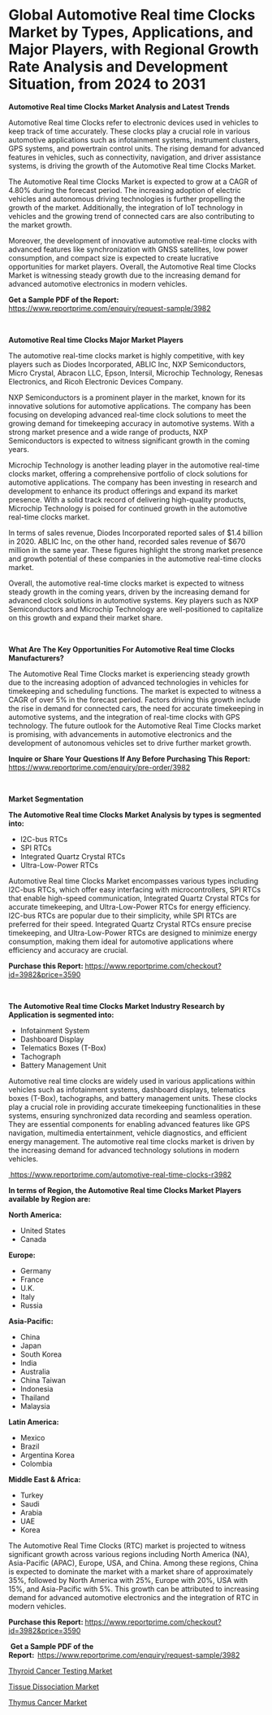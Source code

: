 <p><h1>Global Automotive Real time Clocks Market by Types, Applications, and Major Players, with Regional Growth Rate Analysis and Development Situation, from 2024 to 2031</h1></p><p><strong>Automotive Real time Clocks Market Analysis and Latest Trends</strong></p>
<p><p>Automotive Real time Clocks refer to electronic devices used in vehicles to keep track of time accurately. These clocks play a crucial role in various automotive applications such as infotainment systems, instrument clusters, GPS systems, and powertrain control units. The rising demand for advanced features in vehicles, such as connectivity, navigation, and driver assistance systems, is driving the growth of the Automotive Real time Clocks Market.</p><p>The Automotive Real time Clocks Market is expected to grow at a CAGR of 4.80% during the forecast period. The increasing adoption of electric vehicles and autonomous driving technologies is further propelling the growth of the market. Additionally, the integration of IoT technology in vehicles and the growing trend of connected cars are also contributing to the market growth.</p><p>Moreover, the development of innovative automotive real-time clocks with advanced features like synchronization with GNSS satellites, low power consumption, and compact size is expected to create lucrative opportunities for market players. Overall, the Automotive Real time Clocks Market is witnessing steady growth due to the increasing demand for advanced automotive electronics in modern vehicles.</p></p>
<p><strong>Get a Sample PDF of the Report:&nbsp;</strong> <a href="https://www.reportprime.com/enquiry/request-sample/3982">https://www.reportprime.com/enquiry/request-sample/3982</a></p>
<p>&nbsp;</p>
<p><strong>Automotive Real time Clocks Major Market Players</strong></p>
<p><p>The automotive real-time clocks market is highly competitive, with key players such as Diodes Incorporated, ABLIC Inc, NXP Semiconductors, Micro Crystal, Abracon LLC, Epson, Intersil, Microchip Technology, Renesas Electronics, and Ricoh Electronic Devices Company.</p><p>NXP Semiconductors is a prominent player in the market, known for its innovative solutions for automotive applications. The company has been focusing on developing advanced real-time clock solutions to meet the growing demand for timekeeping accuracy in automotive systems. With a strong market presence and a wide range of products, NXP Semiconductors is expected to witness significant growth in the coming years.</p><p>Microchip Technology is another leading player in the automotive real-time clocks market, offering a comprehensive portfolio of clock solutions for automotive applications. The company has been investing in research and development to enhance its product offerings and expand its market presence. With a solid track record of delivering high-quality products, Microchip Technology is poised for continued growth in the automotive real-time clocks market.</p><p>In terms of sales revenue, Diodes Incorporated reported sales of $1.4 billion in 2020. ABLIC Inc, on the other hand, recorded sales revenue of $670 million in the same year. These figures highlight the strong market presence and growth potential of these companies in the automotive real-time clocks market.</p><p>Overall, the automotive real-time clocks market is expected to witness steady growth in the coming years, driven by the increasing demand for advanced clock solutions in automotive systems. Key players such as NXP Semiconductors and Microchip Technology are well-positioned to capitalize on this growth and expand their market share.</p></p>
<p>&nbsp;</p>
<p><strong>What Are The Key Opportunities For Automotive Real time Clocks Manufacturers?</strong></p>
<p><p>The Automotive Real Time Clocks market is experiencing steady growth due to the increasing adoption of advanced technologies in vehicles for timekeeping and scheduling functions. The market is expected to witness a CAGR of over 5% in the forecast period. Factors driving this growth include the rise in demand for connected cars, the need for accurate timekeeping in automotive systems, and the integration of real-time clocks with GPS technology. The future outlook for the Automotive Real Time Clocks market is promising, with advancements in automotive electronics and the development of autonomous vehicles set to drive further market growth.</p></p>
<p><strong>Inquire or Share Your Questions If Any Before Purchasing This Report:</strong> <a href="https://www.reportprime.com/enquiry/pre-order/3982">https://www.reportprime.com/enquiry/pre-order/3982</a></p>
<p>&nbsp;</p>
<p><strong>Market Segmentation</strong></p>
<p><strong>The Automotive Real time Clocks Market Analysis by types is segmented into:</strong></p>
<p><ul><li>I2C-bus RTCs</li><li>SPI RTCs</li><li>Integrated Quartz Crystal RTCs</li><li>Ultra-Low-Power RTCs</li></ul></p>
<p><p>Automotive Real time Clocks Market encompasses various types including I2C-bus RTCs, which offer easy interfacing with microcontrollers, SPI RTCs that enable high-speed communication, Integrated Quartz Crystal RTCs for accurate timekeeping, and Ultra-Low-Power RTCs for energy efficiency. I2C-bus RTCs are popular due to their simplicity, while SPI RTCs are preferred for their speed. Integrated Quartz Crystal RTCs ensure precise timekeeping, and Ultra-Low-Power RTCs are designed to minimize energy consumption, making them ideal for automotive applications where efficiency and accuracy are crucial.</p></p>
<p><strong>Purchase this Report:&nbsp;</strong><a href="https://www.reportprime.com/checkout?id=3982&price=3590">https://www.reportprime.com/checkout?id=3982&price=3590</a></p>
<p>&nbsp;</p>
<p><strong>The Automotive Real time Clocks Market Industry Research by Application is segmented into:</strong></p>
<p><ul><li>Infotainment System</li><li>Dashboard Display</li><li>Telematics Boxes (T-Box)</li><li>Tachograph</li><li>Battery Management Unit</li></ul></p>
<p><p>Automotive real time clocks are widely used in various applications within vehicles such as infotainment systems, dashboard displays, telematics boxes (T-Box), tachographs, and battery management units. These clocks play a crucial role in providing accurate timekeeping functionalities in these systems, ensuring synchronized data recording and seamless operation. They are essential components for enabling advanced features like GPS navigation, multimedia entertainment, vehicle diagnostics, and efficient energy management. The automotive real time clocks market is driven by the increasing demand for advanced technology solutions in modern vehicles.</p></p>
<p><a href="https://www.reportprime.com/automotive-real-time-clocks-r3982">&nbsp;https://www.reportprime.com/automotive-real-time-clocks-r3982</a></p>
<p><strong>In terms of Region, the Automotive Real time Clocks Market Players available by Region are:</strong></p>
<p>
    <p> <strong> North America: </strong>
        <ul>
            <li>United States</li>
            <li>Canada</li>
        </ul>
        </p> 
    <p> <strong> Europe: </strong>
        <ul>
            <li>Germany</li>
            <li>France</li>
            <li>U.K.</li>
            <li>Italy</li>
            <li>Russia</li>
        </ul>
        </p> 
    <p> <strong> Asia-Pacific: </strong>
        <ul>
            <li>China</li>
            <li>Japan</li>
            <li>South Korea</li>
            <li>India</li>
            <li>Australia</li>
            <li>China Taiwan</li>
            <li>Indonesia</li>
            <li>Thailand</li>
            <li>Malaysia</li>
        </ul>
        </p> 
    <p> <strong> Latin America: </strong>
        <ul>
            <li>Mexico</li>
            <li>Brazil</li>
            <li>Argentina Korea</li>
            <li>Colombia</li>
        </ul>
        </p> 
    <p> <strong> Middle East & Africa: </strong>
        <ul>
            <li>Turkey</li>
            <li>Saudi</li>
            <li>Arabia</li>
            <li>UAE</li>
            <li>Korea</li>
        </ul>
    </p>
    </p>
<p><p>The Automotive Real Time Clocks (RTC) market is projected to witness significant growth across various regions including North America (NA), Asia-Pacific (APAC), Europe, USA, and China. Among these regions, China is expected to dominate the market with a market share of approximately 35%, followed by North America with 25%, Europe with 20%, USA with 15%, and Asia-Pacific with 5%. This growth can be attributed to increasing demand for advanced automotive electronics and the integration of RTC in modern vehicles.</p></p>
<p><strong>Purchase this Report: </strong><a href="https://www.reportprime.com/checkout?id=3982&price=3590">https://www.reportprime.com/checkout?id=3982&price=3590</a></p>
<p>&nbsp;<strong>Get a Sample PDF of the Report:&nbsp;&nbsp;</strong><a href="https://www.reportprime.com/enquiry/request-sample/3982">https://www.reportprime.com/enquiry/request-sample/3982</a></p>
<p><strong></strong></p>
<p><p><a href="https://issuu.com/reportprime-2/docs/thyroid-cancer-testing-market-size-2030.pptx">Thyroid Cancer Testing Market</a></p><p><a href="https://issuu.com/reportprime-2/docs/tissue-dissociation-market-size-2030.pptx">Tissue Dissociation Market</a></p><p><a href="https://issuu.com/reportprime-2/docs/thymus-cancer-market-size-2030.pptx">Thymus Cancer Market</a></p></p>